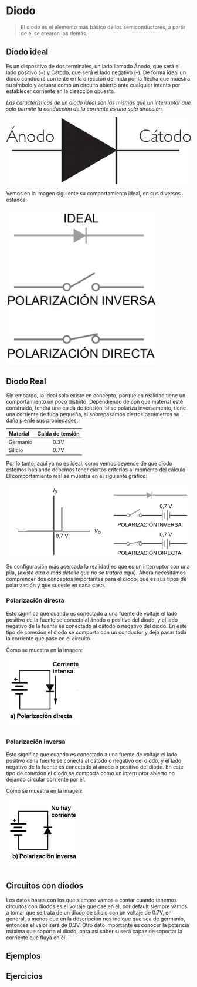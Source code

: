 # Diodo

> El diodo es el elemento más básico de los semiconductores, a partir de él se crearon los demás. 

## Diodo ideal

Es un dispositivo de dos terminales, un lado llamado Ánodo, que será el lado positivo (+) y Cátodo, que será el lado negativo (-). De forma ideal un diodo conducirá corriente en la dirección definida por la flecha que muestra su símbolo y actuara como un circuito abierto ante cualquier intento por establecer corriente en la disección opuesta.

*Las características de un diodo ideal son las mismas que un interruptor que solo permite la conducción de la corriente es una sola dirección.*

![simbolo diodo general](../img/png/Antologia.pdf-369.opt.png)

Vemos en la imagen siguiente su comportamiento ideal, en sus diversos estados:

![fases del diodo](../img/png/diodo_2116.png)

## Diodo Real

Sin embargo, lo ideal solo existe en concepto, porque en realidad tiene un comportamiento un poco distinto. Dependiendo de con que material esté construido, tendrá una caída de tensión, si se polariza inversamente, tiene una corriente de fuga pequeña, si sobrepasamos ciertos parámetros se daña pierde sus propiedades.

|Material |Caída de tensión
|:-|:-:|
|Germanio|0.3V
|Silicio|0.7V

Por lo tanto, aquí ya no es ideal, como vemos depende de que diodo estemos hablando debemos tener ciertos criterios al momento del cálculo.
El comportamiento real se muestra en el siguiente gráfico:

![comportamiento del diodo](../img/png/Antologia.pdf-377.opt.png)

Su configuración más acercada la realidad es que es un interruptor con una pila, (*existe otra a más detalle que no se tratara aquí*).
Ahora necesitamos comprender dos conceptos importantes para el diodo, que es sus tipos de polarización y que sucede en cada caso.

### Polarización directa

Esto significa que cuando es conectado a una fuente de voltaje el lado positivo de la fuente se conecta al ánodo o positivo del diodo, y el lado negativo de la fuente es conectado al cátodo o negativo del diodo. En este tipo de conexión el diodo se comporta con un conductor y deja pasar toda la corriente que pase en el circuito.

Como se muestra en la imagen:

![polarizacion directa](../img/png/Antologia.pdf-378.opt.png)

### Polarización inversa

Esto significa que cuando es conectado a una fuente de voltaje el lado positivo de la fuente se conecta al cátodo o negativo del diodo, y el lado negativo de la fuente es conectado al ánodo o positivo del diodo. En este tipo de conexión el diodo se comporta como un interruptor abierto no dejando circular corriente por él.

Como se muestra en la imagen:

![polarizacion inversa](../img/png/Antologia.pdf-379.opt.png)

## Circuitos con diodos

Los datos bases con los que siempre vamos a contar cuando tenemos circuitos con diodos es el voltaje que cae en él, por default siempre vamos a tomar que se trata de un diodo de silicio con un voltaje de 0.7V, en general, a menos que en la descripción nos indique que sea de germanio, entonces el valor será de 0.3V. Otro dato importante es conocer la potencia máxima que soporta el diodo, para así saber si será capaz de soportar la corriente que fluya en él.

## Ejemplos



## Ejercicios

